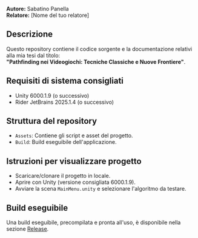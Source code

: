 **Autore:** Sabatino Panella  
**Relatore:** [Nome del tuo relatore]

## Descrizione
Questo repository contiene il codice sorgente e la documentazione relativi alla mia tesi dal titolo:  
**"Pathfinding nei Videogiochi: Tecniche Classiche e Nuove Frontiere"**.

## Requisiti di sistema consigliati
- Unity 6000.1.9 (o successivo)
- Rider JetBrains 2025.1.4 (o successivo)

## Struttura del repository
- `Assets`: Contiene gli script e asset del progetto.
- `Build`: Build eseguibile dell'applicazione.

## Istruzioni per visualizzare progetto
- Scaricare/clonare il progetto in locale.
- Aprire con Unity (versione consigliata 6000.1.9).
- Avviare la scena `MainMenu.unity` e selezionare l'algoritmo da testare.

## Build eseguibile
Una build eseguibile, precompilata e pronta all'uso, è disponibile nella sezione [Release](https://github.com/tuo-username/Tesi-Pathfinding-Unity/releases).
